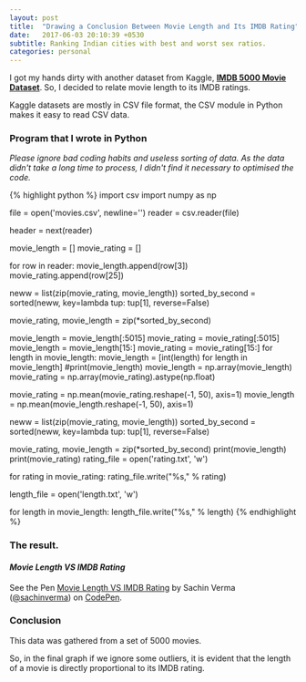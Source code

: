 ```yaml
---
layout: post
title:  "Drawing a Conclusion Between Movie Length and Its IMDB Rating"
date:   2017-06-03 20:10:39 +0530
subtitle: Ranking Indian cities with best and worst sex ratios.
categories: personal
---
```

I got my hands dirty with another dataset from Kaggle, **[IMDB 5000 Movie Dataset](https://www.kaggle.com/deepmatrix/imdb-5000-movie-dataset)**. So, I decided to relate movie length to its IMDB ratings.

Kaggle datasets are mostly in CSV file format, the CSV module in Python makes it easy to read CSV data.

### Program that I wrote in Python
*Please ignore bad coding habits and useless sorting of data. As the data didn't take a long time to process, I didn't find it necessary to optimised the code.*

{% highlight python %}
import csv
import numpy as np 

file = open('movies.csv', newline='')
reader = csv.reader(file)

header = next(reader)

movie_length = []
movie_rating = []

for row in reader:
	movie_length.append(row[3])
	movie_rating.append(row[25])

neww = list(zip(movie_rating, movie_length))
sorted_by_second = sorted(neww, key=lambda tup: tup[1], reverse=False)

movie_rating, movie_length = zip(*sorted_by_second)

movie_length = movie_length[:5015]
movie_rating = movie_rating[:5015]
movie_length = movie_length[15:]
movie_rating = movie_rating[15:]
for length in movie_length:
	movie_length = [int(length) for length in movie_length]
#print(movie_length)
movie_length = np.array(movie_length)
movie_rating = np.array(movie_rating).astype(np.float)

movie_rating = np.mean(movie_rating.reshape(-1, 50), axis=1)
movie_length = np.mean(movie_length.reshape(-1, 50), axis=1)

neww = list(zip(movie_rating, movie_length))
sorted_by_second = sorted(neww, key=lambda tup: tup[1], reverse=False)

movie_rating, movie_length = zip(*sorted_by_second)
print(movie_length)
print(movie_rating)
rating_file = open('rating.txt', 'w')

for rating in movie_rating:
  rating_file.write("%s," % rating)

length_file = open('length.txt', 'w')

for length in movie_length:
  length_file.write("%s," % length)
{% endhighlight %}


### The result. 

#### *Movie Length VS IMDB Rating*

<p data-height="470" data-theme-id="light" data-slug-hash="EXPwze" data-default-tab="result" data-user="sachinverma" data-embed-version="2" data-pen-title="Movie Length VS IMDB Rating" class="codepen">See the Pen <a href="https://codepen.io/sachinverma/pen/EXPwze/">Movie Length VS IMDB Rating</a> by Sachin Verma (<a href="https://codepen.io/sachinverma">@sachinverma</a>) on <a href="https://codepen.io">CodePen</a>.</p>
<script async src="https://production-assets.codepen.io/assets/embed/ei.js"></script>

### Conclusion

This data was gathered from a set of 5000 movies. 

So, in the final graph if we ignore some outliers, it is evident that the length of a movie is directly proportional to its IMDB rating.